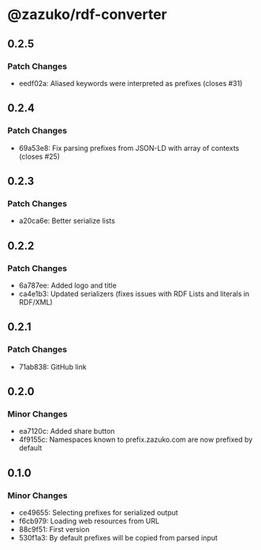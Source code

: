 # @zazuko/rdf-converter

## 0.2.5

### Patch Changes

- eedf02a: Aliased keywords were interpreted as prefixes (closes #31)

## 0.2.4

### Patch Changes

- 69a53e8: Fix parsing prefixes from JSON-LD with array of contexts (closes #25)

## 0.2.3

### Patch Changes

- a20ca6e: Better serialize lists

## 0.2.2

### Patch Changes

- 6a787ee: Added logo and title
- ca4e1b3: Updated serializers (fixes issues with RDF Lists and literals in RDF/XML)

## 0.2.1

### Patch Changes

- 71ab838: GitHub link

## 0.2.0

### Minor Changes

- ea7120c: Added share button
- 4f9155c: Namespaces known to prefix.zazuko.com are now prefixed by default

## 0.1.0

### Minor Changes

- ce49655: Selecting prefixes for serialized output
- f6cb979: Loading web resources from URL
- 88c9f51: First version
- 530f1a3: By default prefixes will be copied from parsed input
